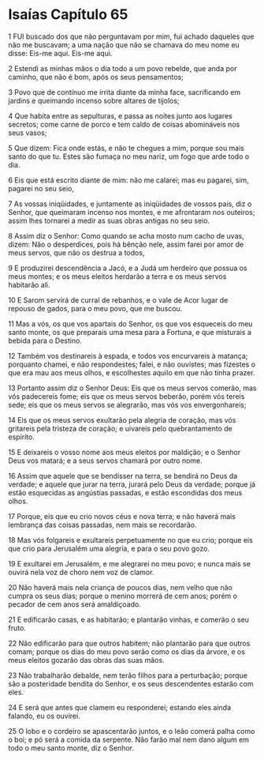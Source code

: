 # Isaías Capítulo 65

1	FUI buscado dos que não perguntavam por mim, fui achado daqueles que não me buscavam; a uma nação que não se chamava do meu nome eu disse: Eis-me aqui. Eis-me aqui.

2	Estendi as minhas mãos o dia todo a um povo rebelde, que anda por caminho, que não é bom, após os seus pensamentos;

3	Povo que de contínuo me irrita diante da minha face, sacrificando em jardins e queimando incenso sobre altares de tijolos;

4	Que habita entre as sepulturas, e passa as noites junto aos lugares secretos; come carne de porco e tem caldo de coisas abomináveis nos seus vasos;

5	Que dizem: Fica onde estás, e não te chegues a mim, porque sou mais santo do que tu. Estes são fumaça no meu nariz, um fogo que arde todo o dia.

6	Eis que está escrito diante de mim: não me calarei; mas eu pagarei, sim, pagarei no seu seio,

7	As vossas iniqüidades, e juntamente as iniqüidades de vossos pais, diz o Senhor, que queimaram incenso nos montes, e me afrontaram nos outeiros; assim lhes tornarei a medir as suas obras antigas no seu seio.

8	Assim diz o Senhor: Como quando se acha mosto num cacho de uvas, dizem: Não o desperdices, pois há bênção nele, assim farei por amor de meus servos, que não os destrua a todos,

9	E produzirei descendência a Jacó, e a Judá um herdeiro que possua os meus montes; e os meus eleitos herdarão a terra e os meus servos habitarão ali.

10	E Sarom servirá de curral de rebanhos, e o vale de Acor lugar de repouso de gados, para o meu povo, que me buscou.

11	Mas a vós, os que vos apartais do Senhor, os que vos esqueceis do meu santo monte, os que preparais uma mesa para a Fortuna, e que misturais a bebida para o Destino.

12	Também vos destinareis à espada, e todos vos encurvareis à matança; porquanto chamei, e não respondestes; falei, e não ouvistes; mas fizestes o que era mau aos meus olhos, e escolhestes aquilo em que não tinha prazer.

13	Portanto assim diz o Senhor Deus: Eis que os meus servos comerão, mas vós padecereis fome; eis que os meus servos beberão, porém vós tereis sede; eis que os meus servos se alegrarão, mas vós vos envergonhareis;

14	Eis que os meus servos exultarão pela alegria de coração, mas vós gritareis pela tristeza de coração; e uivareis pelo quebrantamento de espírito.

15	E deixareis o vosso nome aos meus eleitos por maldição; e o Senhor Deus vos matará; e a seus servos chamará por outro nome.

16	Assim que aquele que se bendisser na terra, se bendirá no Deus da verdade; e aquele que jurar na terra, jurará pelo Deus da verdade; porque já estão esquecidas as angústias passadas, e estão escondidas dos meus olhos.

17	Porque, eis que eu crio novos céus e nova terra; e não haverá mais lembrança das coisas passadas, nem mais se recordarão.

18	Mas vós folgareis e exultareis perpetuamente no que eu crio; porque eis que crio para Jerusalém uma alegria, e para o seu povo gozo.

19	E exultarei em Jerusalém, e me alegrarei no meu povo; e nunca mais se ouvirá nela voz de choro nem voz de clamor.

20	Não haverá mais nela criança de poucos dias, nem velho que não cumpra os seus dias; porque o menino morrerá de cem anos; porém o pecador de cem anos será amaldiçoado.

21	E edificarão casas, e as habitarão; e plantarão vinhas, e comerão o seu fruto.

22	Não edificarão para que outros habitem; não plantarão para que outros comam; porque os dias do meu povo serão como os dias da árvore, e os meus eleitos gozarão das obras das suas mãos.

23	Não trabalharão debalde, nem terão filhos para a perturbação; porque são a posteridade bendita do Senhor, e os seus descendentes estarão com eles.

24	E será que antes que clamem eu responderei; estando eles ainda falando, eu os ouvirei.

25	O lobo e o cordeiro se apascentarão juntos, e o leão comerá palha como o boi; e pó será a comida da serpente. Não farão mal nem dano algum em todo o meu santo monte, diz o Senhor.

